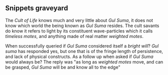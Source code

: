 ## Snippets graveyard

The _Cult of Life_ knows much and very little about _Gul Suma_, it does not know which world the being known as _Gul Suma_ resides. The cult savants do know it refers to light by its constituent wave-particles which it calls _timeless motes_, and anything made of real matter _weighted motes_.

When successfully queried if _Gul Suma_ considered itself a _bright will_? _Gul suma_ has responded yes, but one that is of the fringe length of persistence, and lack of physical constructs. As a follow up when asked if _Gul Suma_ would always be? The reply was "as long as _weighted motes_ move, and can be grasped, _Gul Suma_ will be and know all to the edge"
